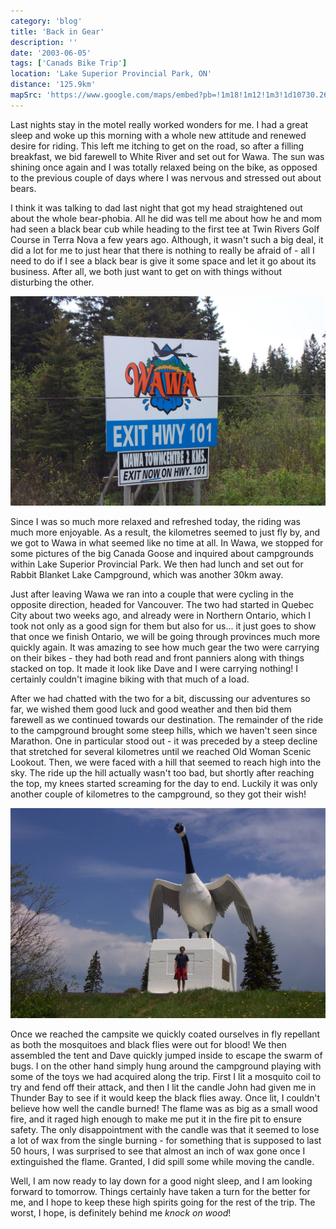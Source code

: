 ```yaml
---
category: 'blog'
title: 'Back in Gear'
description: ''
date: '2003-06-05'
tags: ['Canads Bike Trip']
location: 'Lake Superior Provincial Park, ON'
distance: '125.9km'
mapSrc: 'https://www.google.com/maps/embed?pb=!1m18!1m12!1m3!1d10730.265343029525!2d-84.84466553207513!3d47.75106837919454!2m3!1f0!2f0!3f0!3m2!1i1024!2i768!4f13.1!3m3!1m2!1s0x4d47ea310231ec5f%3A0x80f643bc77c97b5a!2sLake%20Superior%20Provincial%20Park!5e0!3m2!1sen!2sca!4v1609175892746!5m2!1sen!2sca'
---
```

Last nights stay in the motel really worked wonders for me. I had a great sleep and woke up this morning with a whole new attitude and renewed desire for riding. This left me itching to get on the road, so after a filling breakfast, we bid farewell to White River and set out for Wawa. The sun was shining once again and I was totally relaxed being on the bike, as opposed to the previous couple of days where I was nervous and stressed out about bears.

I think it was talking to dad last night that got my head straightened out about the whole bear-phobia. All he did was tell me about how he and mom had seen a black bear cub while heading to the first tee at Twin Rivers Golf Course in Terra Nova a few years ago. Although, it wasn't such a big deal, it did a lot for me to just hear that there is nothing to really be afraid of - all I need to do if I see a black bear is give it some space and let it go about its business. After all, we both just want to get on with things without disturbing the other.

![](./can_bike_trip_210.jpg)

Since I was so much more relaxed and refreshed today, the riding was much more enjoyable. As a result, the kilometres seemed to just fly by, and we got to Wawa in what seemed like no time at all. In Wawa, we stopped for some pictures of the big Canada Goose and inquired about campgrounds within Lake Superior Provincial Park. We then had lunch and set out for Rabbit Blanket Lake Campground, which was another 30km away.

Just after leaving Wawa we ran into a couple that were cycling in the opposite direction, headed for Vancouver. The two had started in Quebec City about two weeks ago, and already were in Northern Ontario, which I took not only as a good sign for them but also for us... it just goes to show that once we finish Ontario, we will be going through provinces much more quickly again. It was amazing to see how much gear the two were carrying on their bikes - they had both read and front panniers along with things stacked on top. It made it look like Dave and I were carrying nothing! I certainly couldn't imagine biking with that much of a load.

After we had chatted with the two for a bit, discussing our adventures so far, we wished them good luck and good weather and then bid them farewell as we continued towards our destination. The remainder of the ride to the campground brought some steep hills, which we haven't seen since Marathon. One in particular stood out - it was preceded by a steep decline that stretched for several kilometres until we reached Old Woman Scenic Lookout. Then, we were faced with a hill that seemed to reach high into the sky. The ride up the hill actually wasn't too bad, but shortly after reaching the top, my knees started screaming for the day to end. Luckily it was only another couple of kilometres to the campground, so they got their wish!

![](./can_bike_trip_212.jpg)

Once we reached the campsite we quickly coated ourselves in fly repellant as both the mosquitoes and black flies were out for blood! We then assembled the tent and Dave quickly jumped inside to escape the swarm of bugs. I on the other hand simply hung around the campground playing with some of the toys we had acquired along the trip. First I lit a mosquito coil to try and fend off their attack, and then I lit the candle John had given me in Thunder Bay to see if it would keep the black flies away. Once lit, I couldn't believe how well the candle burned! The flame was as big as a small wood fire, and it raged high enough to make me put it in the fire pit to ensure safety. The only disappointment with the candle was that it seemed to lose a lot of wax from the single burning - for something that is supposed to last 50 hours, I was surprised to see that almost an inch of wax gone once I extinguished the flame. Granted, I did spill some while moving the candle.

Well, I am now ready to lay down for a good night sleep, and I am looking forward to tomorrow. Things certainly have taken a turn for the better for me, and I hope to keep these high spirits going for the rest of the trip. The worst, I hope, is definitely behind me *knock on wood*!